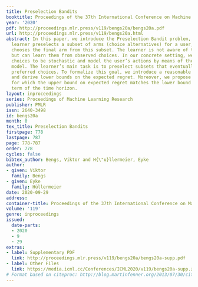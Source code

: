 ```yaml
---
title: Preselection Bandits
booktitle: Proceedings of the 37th International Conference on Machine Learning
year: '2020'
pdf: http://proceedings.mlr.press/v119/bengs20a/bengs20a.pdf
url: http://proceedings.mlr.press/v119/bengs20a.html
abstract: In this paper, we introduce the Preselection Bandit problem, in which the
  learner preselects a subset of arms (choice alternatives) for a user, which then
  chooses the final arm from this subset. The learner is not aware of the user’s preferences,
  but can learn them from observed choices. In our concrete setting, we allow these
  choices to be stochastic and model the user’s actions by means of the Plackett-Luce
  model. The learner’s main task is to preselect subsets that eventually lead to highly
  preferred choices. To formalize this goal, we introduce a reasonable notion of regret
  and derive lower bounds on the expected regret. Moreover, we propose algorithms
  for which the upper bound on expected regret matches the lower bound up to a logarithmic
  term of the time horizon.
layout: inproceedings
series: Proceedings of Machine Learning Research
publisher: PMLR
issn: 2640-3498
id: bengs20a
month: 0
tex_title: Preselection Bandits
firstpage: 778
lastpage: 787
page: 778-787
order: 778
cycles: false
bibtex_author: Bengs, Viktor and H{\"u}llermeier, Eyke
author:
- given: Viktor
  family: Bengs
- given: Eyke
  family: Hüllermeier
date: 2020-09-29
address: 
container-title: Proceedings of the 37th International Conference on Machine Learning
volume: '119'
genre: inproceedings
issued:
  date-parts:
  - 2020
  - 9
  - 29
extras:
- label: Supplementary PDF
  link: http://proceedings.mlr.press/v119/bengs20a/bengs20a-supp.pdf
- label: Other Files
  link: https://media.icml.cc/Conferences/ICML2020/v119/bengs20a-supp.zip
# Format based on citeproc: http://blog.martinfenner.org/2013/07/30/citeproc-yaml-for-bibliographies/
---
```

